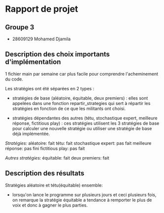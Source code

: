 # Rapport de projet

## Groupe 3
* 28609129 Mohamed Djamila

## Description des choix importants d'implémentation

1 fichier main par semaine car plus facile pour comprendre l'acheminement du code.

Les stratégies ont été séparées en 2 types :

- stratégies de base (aléatoire, équitable, deux premiers) : elles sont appelées dans une fonction repartir_strategies qui sert à répartir les stratégies en fonction de ce que les militants ont choisi.

- stratégies dépendantes des autres (tétu, stochastique expert, meilleure réponse, fictitious play) : ces stratégies utilisent les 3 stratégies de base pour calculer une nouvelle stratégie ou utiliser une stratégie de base déjà implémentée.

_Stratégies:_
aléatoire: fait
tétu: fait
stochastique expert: pas fait
meilleure réponse: pas fini
fictitious play: pas fait

_Autres stratégies:_
équitable: fait
deux premiers: fait

## Description des résultats

Stratégies aléatoire et tétu(équitable) ensemble:
  - lorsqu'on lance le programme sur plusieurs jours et ceci plusieurs fois, on remarque la stratégie équitable a tendance à remporter le plus de voix et donc à gagner le plus parties.

